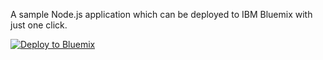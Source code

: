 A sample Node.js application which can be deployed to IBM Bluemix with just one click.

[![Deploy to Bluemix](https://bluemix.net/deploy/button.png)](https://bluemix.net/deploy?repository="https://github.com/dev4cloud/bluemix-nodejs-starter")

